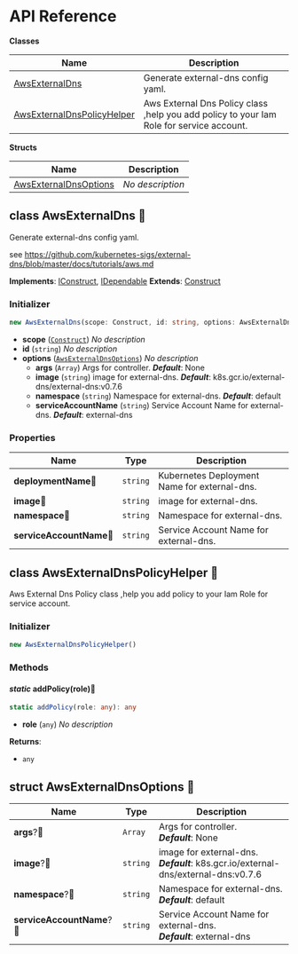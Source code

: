 # API Reference

**Classes**

Name|Description
----|-----------
[AwsExternalDns](#opencdk8s-cdk8s-external-dns-route53-awsexternaldns)|Generate external-dns config yaml.
[AwsExternalDnsPolicyHelper](#opencdk8s-cdk8s-external-dns-route53-awsexternaldnspolicyhelper)|Aws External Dns Policy class ,help you add policy to your Iam Role for service account.


**Structs**

Name|Description
----|-----------
[AwsExternalDnsOptions](#opencdk8s-cdk8s-external-dns-route53-awsexternaldnsoptions)|*No description*



## class AwsExternalDns 🔹 <a id="opencdk8s-cdk8s-external-dns-route53-awsexternaldns"></a>

Generate external-dns config yaml.

see https://github.com/kubernetes-sigs/external-dns/blob/master/docs/tutorials/aws.md

__Implements__: [IConstruct](#constructs-iconstruct), [IDependable](#constructs-idependable)
__Extends__: [Construct](#constructs-construct)

### Initializer




```ts
new AwsExternalDns(scope: Construct, id: string, options: AwsExternalDnsOptions)
```

* **scope** (<code>[Construct](#constructs-construct)</code>)  *No description*
* **id** (<code>string</code>)  *No description*
* **options** (<code>[AwsExternalDnsOptions](#opencdk8s-cdk8s-external-dns-route53-awsexternaldnsoptions)</code>)  *No description*
  * **args** (<code>Array<string></code>)  Args for controller. __*Default*__: None
  * **image** (<code>string</code>)  image for external-dns. __*Default*__: k8s.gcr.io/external-dns/external-dns:v0.7.6
  * **namespace** (<code>string</code>)  Namespace for external-dns. __*Default*__: default
  * **serviceAccountName** (<code>string</code>)  Service Account Name for external-dns. __*Default*__: external-dns



### Properties


Name | Type | Description 
-----|------|-------------
**deploymentName**🔹 | <code>string</code> | Kubernetes Deployment Name for external-dns.
**image**🔹 | <code>string</code> | image for external-dns.
**namespace**🔹 | <code>string</code> | Namespace for external-dns.
**serviceAccountName**🔹 | <code>string</code> | Service Account Name for external-dns.



## class AwsExternalDnsPolicyHelper 🔹 <a id="opencdk8s-cdk8s-external-dns-route53-awsexternaldnspolicyhelper"></a>

Aws External Dns Policy class ,help you add policy to your Iam Role for service account.


### Initializer




```ts
new AwsExternalDnsPolicyHelper()
```



### Methods


#### *static* addPolicy(role)🔹 <a id="opencdk8s-cdk8s-external-dns-route53-awsexternaldnspolicyhelper-addpolicy"></a>



```ts
static addPolicy(role: any): any
```

* **role** (<code>any</code>)  *No description*

__Returns__:
* <code>any</code>



## struct AwsExternalDnsOptions 🔹 <a id="opencdk8s-cdk8s-external-dns-route53-awsexternaldnsoptions"></a>






Name | Type | Description 
-----|------|-------------
**args**?🔹 | <code>Array<string></code> | Args for controller.<br/>__*Default*__: None
**image**?🔹 | <code>string</code> | image for external-dns.<br/>__*Default*__: k8s.gcr.io/external-dns/external-dns:v0.7.6
**namespace**?🔹 | <code>string</code> | Namespace for external-dns.<br/>__*Default*__: default
**serviceAccountName**?🔹 | <code>string</code> | Service Account Name for external-dns.<br/>__*Default*__: external-dns



